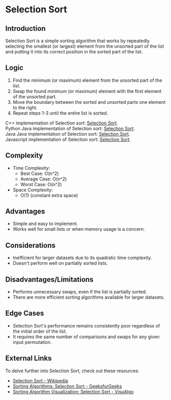 # Selection Sort

## Introduction
Selection Sort is a simple sorting algorithm that works by repeatedly selecting the smallest (or largest) element from the unsorted part of the list and putting it into its correct position in the sorted part of the list.

## Logic
1. Find the minimum (or maximum) element from the unsorted part of the list.
2. Swap the found minimum (or maximum) element with the first element of the unsorted part.
3. Move the boundary between the sorted and unsorted parts one element to the right.
4. Repeat steps 1-3 until the entire list is sorted.

C++ implementation of Selection sort: [Selection Sort](../CPP/SelectionSort.cpp).  
Python Java implementation of Selection sort: [Selection Sort](../Python/SelectionSort.py).  
Java Java implementation of Selection sort: [Selection Sort](../CPP/SelectionSort.java).  
Javascript implementation of Selection sort: [Selection Sort](../CPP/SelectionSort.js).  

## Complexity
- Time Complexity:
  - Best Case: O(n^2)
  - Average Case: O(n^2)
  - Worst Case: O(n^2)
- Space Complexity: 
  - O(1) (constant extra space)

## Advantages
- Simple and easy to implement.
- Works well for small lists or when memory usage is a concern.

## Considerations
- Inefficient for larger datasets due to its quadratic time complexity.
- Doesn't perform well on partially sorted lists.

## Disadvantages/Limitations
- Performs unnecessary swaps, even if the list is partially sorted.
- There are more efficient sorting algorithms available for larger datasets.

## Edge Cases
- Selection Sort's performance remains consistently poor regardless of the initial order of the list.
- It requires the same number of comparisons and swaps for any given input permutation.

## External Links
To delve further into Selection Sort, check out these resources:
- [Selection Sort - Wikipedia](https://en.wikipedia.org/wiki/Selection_sort)
- [Sorting Algorithms: Selection Sort - GeeksforGeeks](https://www.geeksforgeeks.org/selection-sort/)
- [Sorting Algorithm Visualization: Selection Sort - VisuAlgo](https://visualgo.net/en/sorting?slide=2)